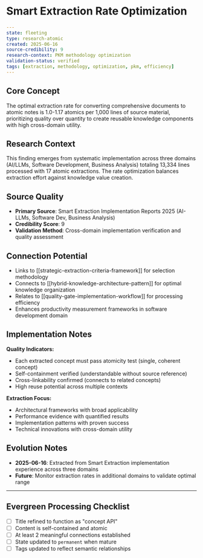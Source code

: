 # Smart Extraction Rate Optimization

```yaml
---
state: fleeting
type: research-atomic
created: 2025-06-16
source-credibility: 9
research-context: PKM methodology optimization
validation-status: verified
tags: [extraction, methodology, optimization, pkm, efficiency]
---
```

## Core Concept

The optimal extraction rate for converting comprehensive documents to atomic notes is 1.0-1.17 atomics per 1,000 lines of source material, prioritizing quality over quantity to create reusable knowledge components with high cross-domain utility.

## Research Context

This finding emerges from systematic implementation across three domains (AI/LLMs, Software Development, Business Analysis) totaling 13,334 lines processed with 17 atomic extractions. The rate optimization balances extraction effort against knowledge value creation.

## Source Quality

- **Primary Source**: Smart Extraction Implementation Reports 2025 (AI-LLMs, Software Dev, Business Analysis)
- **Credibility Score**: 9
- **Validation Method**: Cross-domain implementation verification and quality assessment

## Connection Potential

- Links to [[strategic-extraction-criteria-framework]] for selection methodology
- Connects to [[hybrid-knowledge-architecture-pattern]] for optimal knowledge organization
- Relates to [[quality-gate-implementation-workflow]] for processing efficiency
- Enhances productivity measurement frameworks in software development domain

## Implementation Notes

**Quality Indicators:**
- Each extracted concept must pass atomicity test (single, coherent concept)
- Self-containment verified (understandable without source reference)
- Cross-linkability confirmed (connects to related concepts)
- High reuse potential across multiple contexts

**Extraction Focus:**
- Architectural frameworks with broad applicability
- Performance evidence with quantified results  
- Implementation patterns with proven success
- Technical innovations with cross-domain utility

## Evolution Notes

- **2025-06-16**: Extracted from Smart Extraction implementation experience across three domains
- **Future**: Monitor extraction rates in additional domains to validate optimal range

---

## Evergreen Processing Checklist

- [ ] Title refined to function as "concept API"
- [ ] Content is self-contained and atomic
- [ ] At least 2 meaningful connections established  
- [ ] State updated to `permanent` when mature
- [ ] Tags updated to reflect semantic relationships